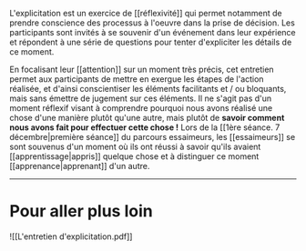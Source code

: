 L'explicitation est un exercice de [[réflexivité]] qui permet notamment de prendre conscience des processus à l'oeuvre dans la prise de décision. Les participants sont invités à se souvenir d'un événement dans leur expérience et répondent à une série de questions pour tenter d'expliciter les détails de ce moment. 

En focalisant leur [[attention]] sur un moment très précis, cet entretien permet aux participants de mettre en exergue les étapes de l'action réalisée, et d'ainsi conscientiser les éléments facilitants et / ou bloquants, mais sans émettre de jugement sur ces éléments. Il ne s'agit pas d'un moment réflexif visant à comprendre pourquoi nous avons réalisé une chose d'une manière plutôt qu'une autre, mais plutôt de **savoir comment nous avons fait pour effectuer cette chose !** 
Lors de la [[1ère séance. 7 décembre|première séance]] du parcours essaimeurs, les [[essaimeurs]] se sont souvenus d'un moment où ils ont réussi à savoir qu'ils avaient [[apprentissage|appris]] quelque chose et à distinguer ce moment [[apprenance|apprenant]] d'un autre.

----
# Pour aller plus loin

![[L'entretien d'explicitation.pdf]]


